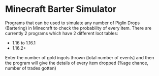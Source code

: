 # Minecraft Barter Simulator
Programs that can be used to simulate any number of Piglin Drops (Bartering) in Minecraft to check the probability of every item.
There are currently 2 programs which have 2 different loot tables:
- 1.16 to 1.16.1
- 1.16.2+

Enter the number of gold ingots thrown (total number of events) and then the program will give the details of every item dropped (%age chance, number of trades gotten)
